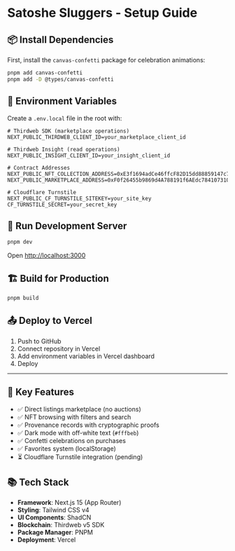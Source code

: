 # Satoshe Sluggers - Setup Guide

## 📦 Install Dependencies

First, install the `canvas-confetti` package for celebration animations:

```bash
pnpm add canvas-confetti
pnpm add -D @types/canvas-confetti
```

## 🔑 Environment Variables

Create a `.env.local` file in the root with:

```env
# Thirdweb SDK (marketplace operations)
NEXT_PUBLIC_THIRDWEB_CLIENT_ID=your_marketplace_client_id

# Thirdweb Insight (read operations)
NEXT_PUBLIC_INSIGHT_CLIENT_ID=your_insight_client_id

# Contract Addresses
NEXT_PUBLIC_NFT_COLLECTION_ADDRESS=0xE3f1694adCe46ffcF82D15dd88859147c72f7C5a
NEXT_PUBLIC_MARKETPLACE_ADDRESS=0xF0f26455b9869d4A788191f6AEdc78410731072C

# Cloudflare Turnstile
NEXT_PUBLIC_CF_TURNSTILE_SITEKEY=your_site_key
CF_TURNSTILE_SECRET=your_secret_key
```

## 🚀 Run Development Server

```bash
pnpm dev
```

Open [http://localhost:3000](http://localhost:3000)

## 🏗️ Build for Production

```bash
pnpm build
```

## 📤 Deploy to Vercel

1. Push to GitHub
2. Connect repository in Vercel
3. Add environment variables in Vercel dashboard
4. Deploy

---

## 🎨 Key Features

- ✅ Direct listings marketplace (no auctions)
- ✅ NFT browsing with filters and search
- ✅ Provenance records with cryptographic proofs
- ✅ Dark mode with off-white text (`#fffbeb`)
- ✅ Confetti celebrations on purchases
- ✅ Favorites system (localStorage)
- ⏳ Cloudflare Turnstile integration (pending)

## 📚 Tech Stack

- **Framework**: Next.js 15 (App Router)
- **Styling**: Tailwind CSS v4
- **UI Components**: ShadCN
- **Blockchain**: Thirdweb v5 SDK
- **Package Manager**: PNPM
- **Deployment**: Vercel

